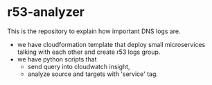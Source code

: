 # r53-analyzer

This is the repository to explain how important DNS logs are. 
 - we have cloudformation template that deploy small microservices talking with each other and create r53 logs group.
 - we have python scripts that 
    * send query into cloudwatch insight,
    * analyze source and targets with 'service' tag.
    
   
   
